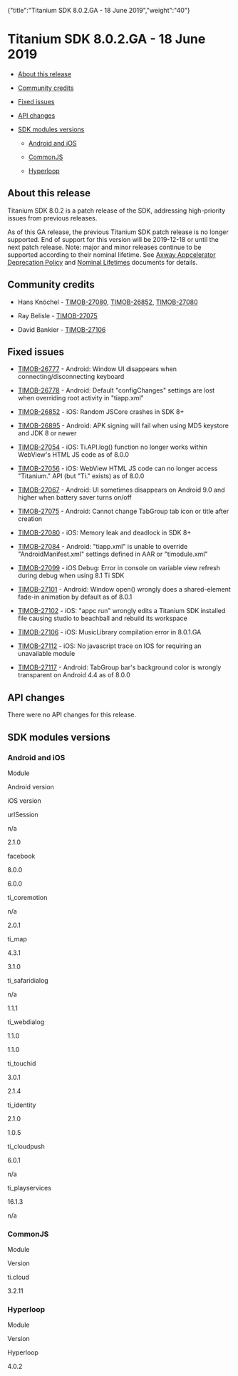 {"title":"Titanium SDK 8.0.2.GA - 18 June 2019","weight":"40"} 

# Titanium SDK 8.0.2.GA - 18 June 2019

*   [About this release](#Aboutthisrelease)
    
*   [Community credits](#Communitycredits)
    
*   [Fixed issues](#Fixedissues)
    
*   [API changes](#APIchanges)
    
*   [SDK modules versions](#SDKmodulesversions)
    
    *   [Android and iOS](#AndroidandiOS)
        
    *   [CommonJS](#CommonJS)
        
    *   [Hyperloop](#Hyperloop)
        

## About this release

Titanium SDK 8.0.2 is a patch release of the SDK, addressing high-priority issues from previous releases.

As of this GA release, the previous Titanium SDK patch release is no longer supported. End of support for this version will be 2019-12-18 or until the next patch release. Note: major and minor releases continue to be supported according to their nominal lifetime. See [Axway Appcelerator Deprecation Policy](/docs/appc/AMPLIFY_Appcelerator_Services_Overview/Axway_Appcelerator_Deprecation_Policy/) and [Nominal Lifetimes](/docs/appc/AMPLIFY_Appcelerator_Services_Overview/Axway_Appcelerator_Product_Lifecycle/#NominalLifetimes) documents for details.

## Community credits

*   Hans Knöchel - [TIMOB-27080](https://jira.appcelerator.org/browse/TIMOB-27080), [TIMOB-26852](https://jira.appcelerator.org/browse/TIMOB-26852), [TIMOB-27080](https://jira.appcelerator.org/browse/TIMOB-27080)
    
*   Ray Belisle - [TIMOB-27075](https://jira.appcelerator.org/browse/TIMOB-27075)
    
*   David Bankier - [TIMOB-27106](https://jira.appcelerator.org/browse/TIMOB-27106)
    

## Fixed issues

*   [TIMOB-26777](https://jira.appcelerator.org/browse/TIMOB-26777) - Android: Window UI disappears when connecting/disconnecting keyboard
    
*   [TIMOB-26778](https://jira.appcelerator.org/browse/TIMOB-26778) - Android: Default "configChanges" settings are lost when overriding root activity in "tiapp.xml"
    
*   [TIMOB-26852](https://jira.appcelerator.org/browse/TIMOB-26852) - iOS: Random JSCore crashes in SDK 8+
    
*   [TIMOB-26895](https://jira.appcelerator.org/browse/TIMOB-26895) - Android: APK signing will fail when using MD5 keystore and JDK 8 or newer
    
*   [TIMOB-27054](https://jira.appcelerator.org/browse/TIMOB-27054) - iOS: Ti.API.log() function no longer works within WebView's HTML JS code as of 8.0.0
    
*   [TIMOB-27056](https://jira.appcelerator.org/browse/TIMOB-27056) - iOS: WebView HTML JS code can no longer access "Titanium." API (but "Ti." exists) as of 8.0.0
    
*   [TIMOB-27067](https://jira.appcelerator.org/browse/TIMOB-27067) - Android: UI sometimes disappears on Android 9.0 and higher when battery saver turns on/off
    
*   [TIMOB-27075](https://jira.appcelerator.org/browse/TIMOB-27075) - Android: Cannot change TabGroup tab icon or title after creation
    
*   [TIMOB-27080](https://jira.appcelerator.org/browse/TIMOB-27080) - iOS: Memory leak and deadlock in SDK 8+
    
*   [TIMOB-27084](https://jira.appcelerator.org/browse/TIMOB-27084) - Android: "tiapp.xml" is unable to override "AndroidManifest.xml" settings defined in AAR or "timodule.xml"
    
*   [TIMOB-27099](https://jira.appcelerator.org/browse/TIMOB-27099) - iOS Debug: Error in console on variable view refresh during debug when using 8.1 Ti SDK
    
*   [TIMOB-27101](https://jira.appcelerator.org/browse/TIMOB-27101) - Android: Window open() wrongly does a shared-element fade-in animation by default as of 8.0.1
    
*   [TIMOB-27102](https://jira.appcelerator.org/browse/TIMOB-27102) - iOS: "appc run" wrongly edits a Titanium SDK installed file causing studio to beachball and rebuild its workspace
    
*   [TIMOB-27106](https://jira.appcelerator.org/browse/TIMOB-27106) - iOS: MusicLibrary compilation error in 8.0.1.GA
    
*   [TIMOB-27112](https://jira.appcelerator.org/browse/TIMOB-27112) - iOS: No javascript trace on IOS for requiring an unavailable module
    
*   [TIMOB-27117](https://jira.appcelerator.org/browse/TIMOB-27117) - Android: TabGroup bar's background color is wrongly transparent on Android 4.4 as of 8.0.0
    

## API changes

There were no API changes for this release.

## SDK modules versions

### Android and iOS

Module

Android version

iOS version

urlSession

n/a

2.1.0

facebook

8.0.0

6.0.0

ti\_coremotion

n/a

2.0.1

ti\_map

4.3.1

3.1.0

ti\_safaridialog

n/a

1.1.1

ti\_webdialog

1.1.0

1.1.0

ti\_touchid

3.0.1

2.1.4

ti\_identity

2.1.0

1.0.5

ti\_cloudpush

6.0.1

n/a

ti\_playservices

16.1.3

n/a

### CommonJS

Module

Version

ti.cloud

3.2.11

### Hyperloop

Module

Version

Hyperloop

4.0.2